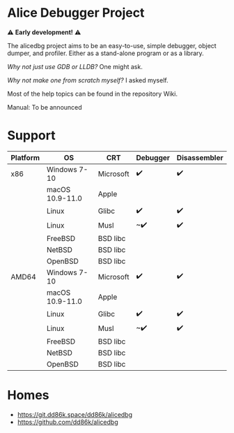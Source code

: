 # Alice Debugger Project

⚠️ **Early development!** ⚠️

The alicedbg project aims to be an easy-to-use, simple debugger, object dumper,
and profiler. Either as a stand-alone program or as a library.

_Why not just use GDB or LLDB?_ One might ask.

_Why not make one from scratch myself?_ I asked myself.

Most of the help topics can be found in the repository Wiki.

Manual: To be announced

# Support

| Platform | OS | CRT | Debugger | Disassembler |
|---|---|---|---|---|
| x86 | Windows 7-10 | Microsoft | ✔️ | ✔️ |
| | macOS 10.9-11.0 | Apple | | |
| | Linux | Glibc | ✔️ | ✔️ |
| | Linux | Musl | ~✔️ | ✔️ |
| | FreeBSD | BSD libc | | |
| | NetBSD | BSD libc | | |
| | OpenBSD | BSD libc | | |
| AMD64 | Windows 7-10 | Microsoft | ✔️ | ✔️ |
| | macOS 10.9-11.0 | Apple | | |
| | Linux | Glibc | ✔️ | ✔️ |
| | Linux | Musl | ~✔️ | ✔️ |
| | FreeBSD | BSD libc | | |
| | NetBSD | BSD libc | | |
| | OpenBSD | BSD libc | | |

# Homes

- https://git.dd86k.space/dd86k/alicedbg
- https://github.com/dd86k/alicedbg
